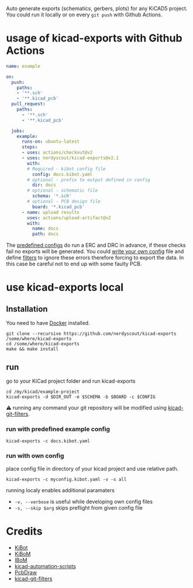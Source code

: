 Auto generate exports (schematics, gerbers, plots) for any KiCAD5 project.
You could run it locally or on every `git push` with Github Actions.

# usage of kicad-exports with Github Actions
```yaml
name: example

on:
  push:
    paths:
    - '**.sch'
    - '**.kicad_pcb'
  pull_request:
    paths:
      - '**.sch'
      - '**.kicad_pcb'

  jobs:
    example:
      runs-on: ubuntu-latest
      steps:
      - uses: actions/checkout@v2
      - uses: nerdyscout/kicad-exports@v2.1
        with:
        # Required - kibot config file
          config: docs.kibot.yaml
        # optional - prefix to output defined in config
          dir: docs
        # optional - schematic file
          schema: '*.sch'
        # optional - PCB design file
          board: '*.kicad_pcb'
      - name: upload results
        uses: actions/upload-artifact@v2
        with:
          name: docs
          path: docs
```
The [predefined configs](/config) do run a ERC and DRC in advance, if these checks fail no exports will be generated. You could [write your own config](https://github.com/INTI-CMNB/kibot/tree/v0.7.0#the-configuration-file) file and define [filters](https://github.com/INTI-CMNB/kibot#filtering-drcerc-errors) to ignore these errors therefore forcing to export the data. In this case be careful not to end up with some faulty PCB.

# use kicad-exports local 
## Installation
You need to have [Docker](https://www.docker.com/) installed.

```
git clone --recursive https://github.com/nerdyscout/kicad-exports /some/where/kicad-exports
cd /some/where/kicad-exports
make && make install
```

## run
go to your KiCad project folder and run kicad-exports
```
cd /my/kicad/example-project
kicad-exports -d $DIR_OUT -e $SCHEMA -b $BOARD -c $CONFIG 
```
:warning: running any command your git repository will be modified using [kicad-git-filters](https://github.com/INTI-CMNB/kicad-git-filters/tree/v1.0.1).

### run with predefined example config
```
kicad-exports -c docs.kibot.yaml 
```
### run with own config
place config file in directory of your kicad project and use relative path.
```
kicad-exports -c myconfig.kibot.yaml -v -s all
```
running localy enables additional paramaters
- `-v, --verbose` is useful while developing own config files
- `-s, --skip $arg` skips preflight from given config file 

# Credits
- [KiBot](https://github.com/INTI-CMNB/kibot)
- [KiBoM](https://github.com/SchrodingersGat/KiBoM)
- [IBoM](https://github.com/openscopeproject/InteractiveHtmlBom/wiki/Usage)
- [kicad-automation-scripts](https://github.com/INTI-CMNB/kicad-automation-scripts)
- [PcbDraw](https://github.com/yaqwsx/PcbDraw)
- [kicad-git-filters](https://github.com/INTI-CMNB/kicad-git-filters)
